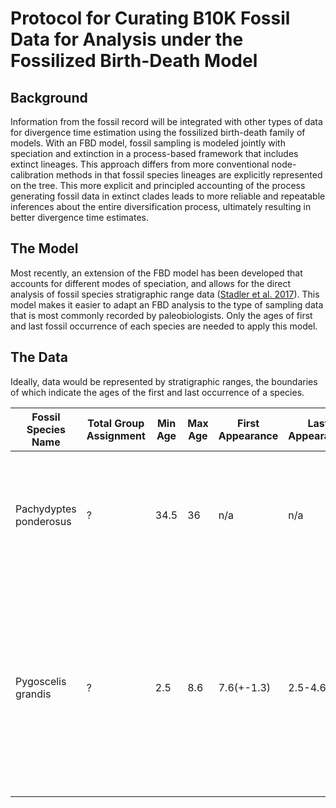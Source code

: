 # Protocol for Curating B10K Fossil Data for Analysis under the Fossilized Birth-Death Model

## Background

Information from the fossil record will be integrated with other types of data for divergence time estimation using the fossilized birth-death family of models.
With an FBD model, fossil sampling is modeled jointly with speciation and extinction in a process-based framework that includes extinct lineages.
This approach differs from more conventional node-calibration methods in that fossil species lineages are explicitly represented on the tree.
This more explicit and principled accounting of the process generating fossil data in extinct clades leads to more reliable and repeatable inferences about the entire diversification process, ultimately resulting in better divergence time estimates.

## The Model

Most recently, an extension of the FBD model has been developed that accounts for different modes of speciation, and allows for the direct analysis of fossil species stratigraphic range data ([Stadler et al. 2017](https://www.sciencedirect.com/science/article/pii/S002251931830119X)).
This model makes it easier to adapt an FBD analysis to the type of sampling data that is most commonly recorded by paleobiologists.
Only the ages of first and last fossil occurrence of each species are needed to apply this model.

## The Data

Ideally, data would be represented by stratigraphic ranges, the boundaries of which indicate the ages of the first and last occurrence of a species.

| Fossil Species Name | Total Group Assignment | Min Age | Max Age | First Appearance  | Last Appearance | Citation | How Dated | Notes |
|-----------|-----------|----------------|---|---|---|---|---|---|
| Pachydyptes ponderosus | ? | 34.5 | 36 | n/a | n/a |  Ksepka et al., 2012 | All known fossils of this species are all assigned to the Runangan NZ local stage, the bounds of which are used for the age range | A morphological matrix is available for this species (see Gavryushkina et al 2017)  |
| Pygoscelis grandis | ? | 2.5 | 8.6 | 7.6(+-1.3) | 2.5-4.6 |  Walsh and Suárez 2006 | The oldest specimens are from the Bonebed Member of the Bahia Inglesia Fm. and are from below a layer dated to 7.6 ± 1.3 Ma, whereas younger specimens are estimated to be 2.5–4.6 Ma based on biostratigraphy | A morphological matrix is available for this species (see Gavryushkina et al 2017)  |

